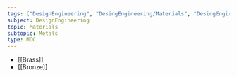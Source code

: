 ```yaml
---
tags: ["DesignEngineering", "DesingEngineering/Materials", "DesingEngineering/Materials/Metals"]
subject: DesignEngineering
topic: Materials
subtopic: Metals
type: MOC
---
```

 
 - [[Brass]]
 - [[Bronze]]